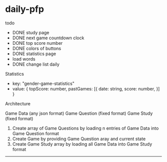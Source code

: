 # daily-pfp

todo

- DONE study page
- DONE next game countdown clock
- DONE top score number
- DONE colors of buttons
- DONE statistics page
- load words
- DONE change list daily

Statistics

- key: "gender-game-statistics"
- value:
  {
  topScore: number,
  pastGames: [{
  date: string,
  score: number,
  }]
  }

Architecture

Game Data (any json format)
Game Question (fixed format)
Game Study (fixed format)

1. Create array of Game Questions by loading n entries of Game Data into Game Question format
2. Create Game by providing Game Question aray and current state
3. Create Game Study array by loading all Game Data into Game Study format

---
